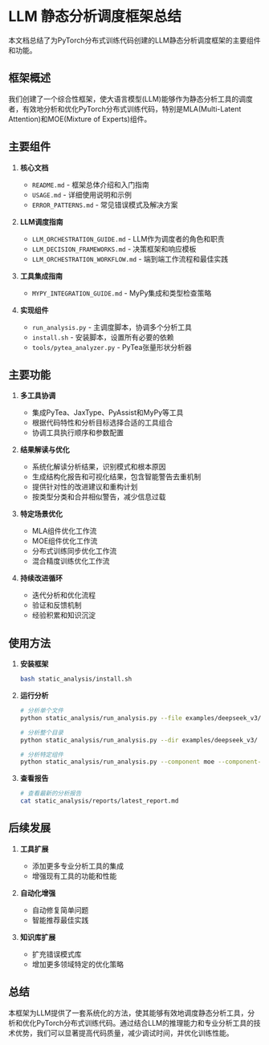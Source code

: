 # LLM 静态分析调度框架总结

本文档总结了为PyTorch分布式训练代码创建的LLM静态分析调度框架的主要组件和功能。

## 框架概述

我们创建了一个综合性框架，使大语言模型(LLM)能够作为静态分析工具的调度者，有效地分析和优化PyTorch分布式训练代码，特别是MLA(Multi-Latent Attention)和MOE(Mixture of Experts)组件。

## 主要组件

1. **核心文档**
   - `README.md` - 框架总体介绍和入门指南
   - `USAGE.md` - 详细使用说明和示例
   - `ERROR_PATTERNS.md` - 常见错误模式及解决方案

2. **LLM调度指南**
   - `LLM_ORCHESTRATION_GUIDE.md` - LLM作为调度者的角色和职责
   - `LLM_DECISION_FRAMEWORKS.md` - 决策框架和响应模板
   - `LLM_ORCHESTRATION_WORKFLOW.md` - 端到端工作流程和最佳实践

3. **工具集成指南**
   - `MYPY_INTEGRATION_GUIDE.md` - MyPy集成和类型检查策略

4. **实现组件**
   - `run_analysis.py` - 主调度脚本，协调多个分析工具
   - `install.sh` - 安装脚本，设置所有必要的依赖
   - `tools/pytea_analyzer.py` - PyTea张量形状分析器

## 主要功能

1. **多工具协调**
   - 集成PyTea、JaxType、PyAssist和MyPy等工具
   - 根据代码特性和分析目标选择合适的工具组合
   - 协调工具执行顺序和参数配置

2. **结果解读与优化**
   - 系统化解读分析结果，识别模式和根本原因
   - 生成结构化报告和可视化结果，包含智能警告去重机制
   - 提供针对性的改进建议和重构计划
   - 按类型分类和合并相似警告，减少信息过载

3. **特定场景优化**
   - MLA组件优化工作流
   - MOE组件优化工作流
   - 分布式训练同步优化工作流
   - 混合精度训练优化工作流

4. **持续改进循环**
   - 迭代分析和优化流程
   - 验证和反馈机制
   - 经验积累和知识沉淀

## 使用方法

1. **安装框架**
   ```bash
   bash static_analysis/install.sh
   ```

2. **运行分析**
   ```bash
   # 分析单个文件
   python static_analysis/run_analysis.py --file examples/deepseek_v3/test_mla_moe_cpu_simple.py

   # 分析整个目录
   python static_analysis/run_analysis.py --dir examples/deepseek_v3/

   # 分析特定组件
   python static_analysis/run_analysis.py --component moe --component-dir examples/deepseek_v3/
   ```

3. **查看报告**
   ```bash
   # 查看最新的分析报告
   cat static_analysis/reports/latest_report.md
   ```

## 后续发展

1. **工具扩展**
   - 添加更多专业分析工具的集成
   - 增强现有工具的功能和性能

2. **自动化增强**
   - 自动修复简单问题
   - 智能推荐最佳实践

3. **知识库扩展**
   - 扩充错误模式库
   - 增加更多领域特定的优化策略

## 总结

本框架为LLM提供了一套系统化的方法，使其能够有效地调度静态分析工具，分析和优化PyTorch分布式训练代码。通过结合LLM的推理能力和专业分析工具的技术优势，我们可以显著提高代码质量，减少调试时间，并优化训练性能。
